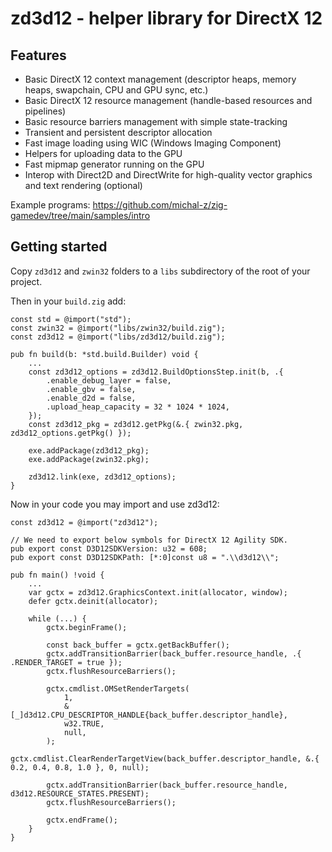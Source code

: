 # zd3d12 - helper library for DirectX 12

## Features

* Basic DirectX 12 context management (descriptor heaps, memory heaps, swapchain, CPU and GPU sync, etc.)
* Basic DirectX 12 resource management (handle-based resources and pipelines)
* Basic resource barriers management with simple state-tracking
* Transient and persistent descriptor allocation
* Fast image loading using WIC (Windows Imaging Component)
* Helpers for uploading data to the GPU
* Fast mipmap generator running on the GPU
* Interop with Direct2D and DirectWrite for high-quality vector graphics and text rendering (optional)

Example programs: https://github.com/michal-z/zig-gamedev/tree/main/samples/intro

## Getting started

Copy `zd3d12` and `zwin32` folders to a `libs` subdirectory of the root of your project.

Then in your `build.zig` add:

```zig
const std = @import("std");
const zwin32 = @import("libs/zwin32/build.zig");
const zd3d12 = @import("libs/zd3d12/build.zig");

pub fn build(b: *std.build.Builder) void {
    ...
    const zd3d12_options = zd3d12.BuildOptionsStep.init(b, .{
        .enable_debug_layer = false,
        .enable_gbv = false,
        .enable_d2d = false,
        .upload_heap_capacity = 32 * 1024 * 1024,
    });
    const zd3d12_pkg = zd3d12.getPkg(&.{ zwin32.pkg, zd3d12_options.getPkg() });

    exe.addPackage(zd3d12_pkg);
    exe.addPackage(zwin32.pkg);

    zd3d12.link(exe, zd3d12_options);
}
```

Now in your code you may import and use zd3d12:

```zig
const zd3d12 = @import("zd3d12");

// We need to export below symbols for DirectX 12 Agility SDK.
pub export const D3D12SDKVersion: u32 = 608;
pub export const D3D12SDKPath: [*:0]const u8 = ".\\d3d12\\";

pub fn main() !void {
    ...
    var gctx = zd3d12.GraphicsContext.init(allocator, window);
    defer gctx.deinit(allocator);

    while (...) {
        gctx.beginFrame();

        const back_buffer = gctx.getBackBuffer();
        gctx.addTransitionBarrier(back_buffer.resource_handle, .{ .RENDER_TARGET = true });
        gctx.flushResourceBarriers();

        gctx.cmdlist.OMSetRenderTargets(
            1,
            &[_]d3d12.CPU_DESCRIPTOR_HANDLE{back_buffer.descriptor_handle},
            w32.TRUE,
            null,
        );
        gctx.cmdlist.ClearRenderTargetView(back_buffer.descriptor_handle, &.{ 0.2, 0.4, 0.8, 1.0 }, 0, null);

        gctx.addTransitionBarrier(back_buffer.resource_handle, d3d12.RESOURCE_STATES.PRESENT);
        gctx.flushResourceBarriers();

        gctx.endFrame();
    }
}
```
